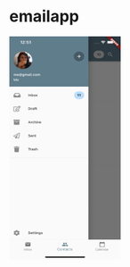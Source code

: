 # emailapp

<img src="https://github.com/luanachen/FlutterEmailApp/blob/master/screenshot.png" width="200" height="400">